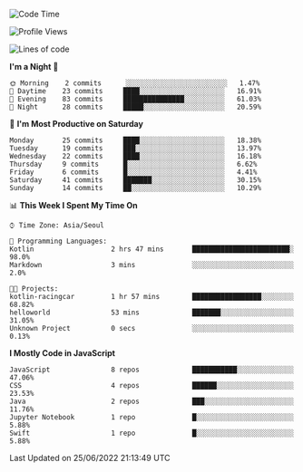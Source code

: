 <!--START_SECTION:waka-->
![Code Time](http://img.shields.io/badge/Code%20Time-858%20hrs%209%20mins-blue)

![Profile Views](http://img.shields.io/badge/Profile%20Views-4-blue)

![Lines of code](https://img.shields.io/badge/From%20Hello%20World%20I%27ve%20Written-54%20Thousand%20lines%20of%20code-blue)

**I'm a Night 🦉** 

```text
🌞 Morning    2 commits      ░░░░░░░░░░░░░░░░░░░░░░░░░   1.47% 
🌆 Daytime    23 commits     ████░░░░░░░░░░░░░░░░░░░░░   16.91% 
🌃 Evening    83 commits     ███████████████░░░░░░░░░░   61.03% 
🌙 Night      28 commits     █████░░░░░░░░░░░░░░░░░░░░   20.59%

```
📅 **I'm Most Productive on Saturday** 

```text
Monday       25 commits     ████░░░░░░░░░░░░░░░░░░░░░   18.38% 
Tuesday      19 commits     ███░░░░░░░░░░░░░░░░░░░░░░   13.97% 
Wednesday    22 commits     ████░░░░░░░░░░░░░░░░░░░░░   16.18% 
Thursday     9 commits      █░░░░░░░░░░░░░░░░░░░░░░░░   6.62% 
Friday       6 commits      █░░░░░░░░░░░░░░░░░░░░░░░░   4.41% 
Saturday     41 commits     ███████░░░░░░░░░░░░░░░░░░   30.15% 
Sunday       14 commits     ██░░░░░░░░░░░░░░░░░░░░░░░   10.29%

```


📊 **This Week I Spent My Time On** 

```text
⌚︎ Time Zone: Asia/Seoul

💬 Programming Languages: 
Kotlin                   2 hrs 47 mins       ████████████████████████░   98.0% 
Markdown                 3 mins              ░░░░░░░░░░░░░░░░░░░░░░░░░   2.0%

🐱‍💻 Projects: 
kotlin-racingcar         1 hr 57 mins        █████████████████░░░░░░░░   68.82% 
helloworld               53 mins             ███████░░░░░░░░░░░░░░░░░░   31.05% 
Unknown Project          0 secs              ░░░░░░░░░░░░░░░░░░░░░░░░░   0.13%

```

**I Mostly Code in JavaScript** 

```text
JavaScript               8 repos             ███████████░░░░░░░░░░░░░░   47.06% 
CSS                      4 repos             ██████░░░░░░░░░░░░░░░░░░░   23.53% 
Java                     2 repos             ███░░░░░░░░░░░░░░░░░░░░░░   11.76% 
Jupyter Notebook         1 repo              █░░░░░░░░░░░░░░░░░░░░░░░░   5.88% 
Swift                    1 repo              █░░░░░░░░░░░░░░░░░░░░░░░░   5.88%

```



 Last Updated on 25/06/2022 21:13:49 UTC
<!--END_SECTION:waka-->
